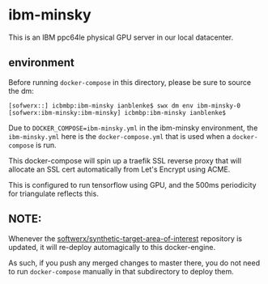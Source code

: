 # ibm-minsky

This is an IBM ppc64le physical GPU server in our local datacenter.

## environment

Before running `docker-compose` in this directory, please be sure to source the dm:

    [sofwerx::] icbmbp:ibm-minsky ianblenke$ swx dm env ibm-minsky-0
    [sofwerx:ibm-minsky:ibm-minsky] icbmbp:ibm-minsky ianblenke$

Due to `DOCKER_COMPOSE=ibm-minsky.yml` in the ibm-minsky environment, the `ibm-minsky.yml` here is the `docker-compose.yml` that is used when a `docker-compose` is run.

This docker-compose will spin up a traefik SSL reverse proxy that will allocate an SSL cert automatically from Let's Encrypt using ACME.

This is configured to run tensorflow using GPU, and the 500ms periodicity for triangulate reflects this.

## NOTE:

Whenever the [softwerx/synthetic-target-area-of-interest](synthetic-target-area-of-interest/) repository is updated, it will re-deploy automagically to this docker-engine.

As such, if you push any merged changes to master there, you do not need to run `docker-compose` manually in that subdirectory to deploy them.

